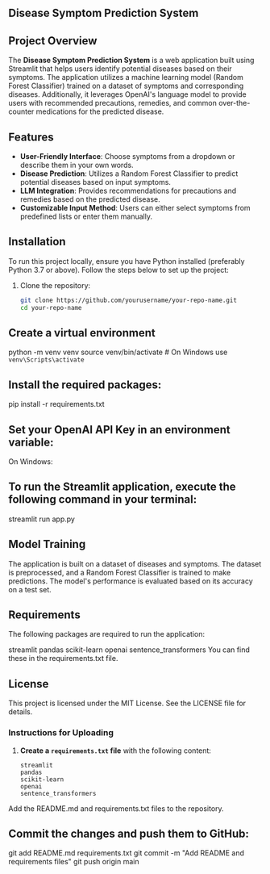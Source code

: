 ## Disease Symptom Prediction System

## Project Overview

The **Disease Symptom Prediction System** is a web application built using Streamlit that helps users identify potential diseases based on their symptoms. The application utilizes a machine learning model (Random Forest Classifier) trained on a dataset of symptoms and corresponding diseases. Additionally, it leverages OpenAI's language model to provide users with recommended precautions, remedies, and common over-the-counter medications for the predicted disease.

## Features

- **User-Friendly Interface**: Choose symptoms from a dropdown or describe them in your own words.
- **Disease Prediction**: Utilizes a Random Forest Classifier to predict potential diseases based on input symptoms.
- **LLM Integration**: Provides recommendations for precautions and remedies based on the predicted disease.
- **Customizable Input Method**: Users can either select symptoms from predefined lists or enter them manually.

## Installation

To run this project locally, ensure you have Python installed (preferably Python 3.7 or above). Follow the steps below to set up the project:

1. Clone the repository:
   ```bash
   git clone https://github.com/yourusername/your-repo-name.git
   cd your-repo-name

## Create a virtual environment

python -m venv venv
source venv/bin/activate  # On Windows use `venv\Scripts\activate`

## Install the required packages:

pip install -r requirements.txt

## Set your OpenAI API Key in an environment variable:
On Windows:


## To run the Streamlit application, execute the following command in your terminal:

streamlit run app.py

## Model Training

The application is built on a dataset of diseases and symptoms. The dataset is preprocessed, and a Random Forest Classifier is trained to make predictions. The model's performance is evaluated based on its accuracy on a test set.

## Requirements
The following packages are required to run the application:

streamlit
pandas
scikit-learn
openai
sentence_transformers
You can find these in the requirements.txt file.

## License

This project is licensed under the MIT License. See the LICENSE file for details.

### Instructions for Uploading

1. **Create a `requirements.txt` file** with the following content:
   ```plaintext
   streamlit
   pandas
   scikit-learn
   openai
   sentence_transformers
Add the README.md and requirements.txt files to the repository.

## Commit the changes and push them to GitHub:

git add README.md requirements.txt
git commit -m "Add README and requirements files"
git push origin main